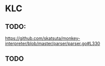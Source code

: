 # KLC

## TODO:


https://github.com/skatsuta/monkey-interpreter/blob/master/parser/parser.go#L330

## TODO